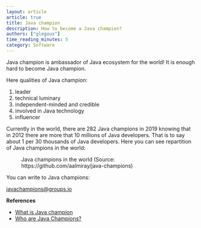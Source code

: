 ```yaml
---
layout: article
article: true
title: Java champion
description: How to become a Java champion?
authors: ["glegoux"]
time_reading_minutes: 5
category: Software
---
```


Java champion is ambassador of Java ecosystem for the world! It is enough hard to become Java champion. 

Here qualities of Java champion: 

1. leader
2. technical luminary
3. independent-minded and credible
4. involved in Java technology
5. influencer

Currently in the world, there are 282 Java champions in 2019 knowing that in 2012 there are more that 10 millions of Java developers. That is to say about 1 per 30 thousands of Java developers. Here you can see repartition of Java champions in the world:

<figure>
<div>
<div id="java-champions"></div>
<script type="text/javascript" src="https://www.gstatic.com/charts/loader.js"></script>
<script type="text/javascript">
google.charts.load('current', {
    'packages':['geochart'],
    // Note: you will need to get a mapsApiKey for your project.
    // See: https://developers.google.com/chart/interactive/docs/basic_load_libs#load-settings
    'mapsApiKey': 'AIzaSyD-9tSrke72PouQMnMX-a7eZSW0jkFMBWY'
});
google.charts.setOnLoadCallback(drawRegionsMap);

function drawRegionsMap() {
    var data = google.visualization.arrayToDataTable([
        ['Country', 'Number'],
        ['Armenia',1],
        ['Australia',1],
        ['Australia/USA',1],
        ['Austria',3],
        ['Belgium',5],
        ['Brazil',14],
        ['Bulgaria',2],
        ['Canada',4],
        ['China',2],
        ['Colombia',2],
        ['Denmark',2],
        ['Ecuador',1],
        ['Egypt',2],
        ['Estonia',2],
        ['France',12],
        ['Germany',25],
        ['Germany/Switzerland',1],
        ['Greece',3],
        ['Guatemala',2],
        ['Hungary',2],
        ['India',3],
        ['Indonesia',1],
        ['Ireland',1],
        ['Italy',7],
        ['Japan',5],
        ['Malaysia',1],
        ['Mexico',2],
        ['Mexico/Switzerland',2],
        ['Morocco',1],
        ['New Zealand',1],
        ['Norway',4],
        ['Perú',1],
        ['Poland',4],
        ['Portugal',1],
        ['Romania',2],
        ['Russia',4],
        ['Scotland',2],
        ['Serbia',1],
        ['Slovenia',1],
        ['South Africa',1],
        ['South Korea',1],
        ['Spain',4],
        ['Sweden',5],
        ['Switzerland',3],
        ['Netherlands',8],
        ['Turkey',5],
        ['United States',77],
        ['USA/Germany',1],
        ['United Kingdom',23]
    ]);

    var options = {
        colorAxis: {colors: ['#e6f7ff', '#00334d']},
        legend: false
    };
    
    var chart = new google.visualization.GeoChart(document.getElementById('java-champions'));
    
     chart.draw(data, options);
}

$(window).resize(function(){
    drawRegionsMap();
});
</script>
</div>
<figcaption>Java champions in the world (Source: https://github.com/aalmiray/java-champions)</figcaption>
</figure>

You can write to Java champions:

[javachampions@groups.io](mailto://javachampions@groups.io )

**References**
 
* [What is Java champion](https://community.oracle.com/community/groundbreakers/java/java-champions)
* [Who are Java Champions?](https://community.oracle.com/docs/DOC-922857)
